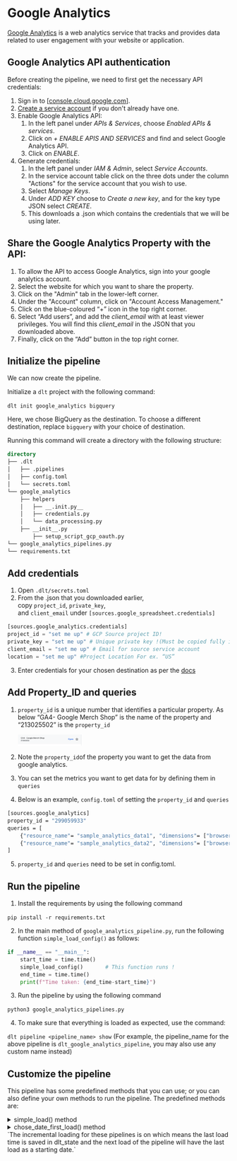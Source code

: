 # Google Analytics

[Google Analytics](https://marketingplatform.google.com/about/analytics/#?modal_active=none) is a web analytics service that tracks and provides data related to user engagement with your website or application.

## Google Analytics API authentication

Before creating the pipeline, we need to first get the necessary API credentials:

1. Sign in to [[console.cloud.google.com](http://console.cloud.google.com/)].
2. [Create a service account](https://cloud.google.com/iam/docs/service-accounts-create#creating) if you don't already have one.
3. Enable Google Analytics API:
    1. In the left panel under *APIs & Services*, choose *Enabled APIs & services*.
    2. Click on *+ ENABLE APIS AND SERVICES* and find and select Google Analytics API.
    3. Click on *ENABLE*.
4. Generate credentials:
    1. In the left panel under *IAM & Admin*, select *Service Accounts*.
    2. In the service account table click on the three dots under the column "Actions" for the service account that you wish to use.
    3. Select *Manage Keys*.
    4. Under *ADD KEY* choose to *Create a new key*, and for the key type JSON select *CREATE*.
    5. This downloads a .json which contains the credentials that we will be using later.

## Share the Google Analytics Property with the API:

1. To allow the API to access Google Analytics, sign into your google analytics account.
2. Select the website for which you want to share the property.
3. Click on the "Admin" tab in the lower-left corner.
4. Under the "Account" column, click on "Account Access Management."
5. Click on the blue-coloured “+” icon in the top right corner.
6. Select “Add users”, and add the *client_email* with at least viewer privileges. You will find this *client_email* in the JSON that you downloaded above.
7. Finally, click on the “Add” button in the top right corner.

## Initialize the pipeline

We can now create the pipeline.

Initialize a `dlt` project with the following command:

`dlt init google_analytics bigquery`

Here, we chose BigQuery as the destination. To choose a different destination, replace `bigquery` with your choice of destination.

Running this command will create a directory with the following structure:

```sql
directory
├── .dlt
│   ├── .pipelines
│   ├── config.toml
│   └── secrets.toml
└── google_analytics
    ├── helpers
    │   ├── __.init.py__
    │   ├── credentials.py
    │   └── data_processing.py
    ├── __init__.py
		├── setup_script_gcp_oauth.py
└── google_analytics_pipelines.py
└── requirements.txt
```

## Add credentials

1. Open `.dlt/secrets.toml`
2. From the .json that you downloaded earlier, copy `project_id`, `private_key`, and `client_email` under `[sources.google_spreadsheet.credentials]`

```python
[sources.google_analytics.credentials]
project_id = "set me up" # GCP Source project ID!
private_key = "set me up" # Unique private key !(Must be copied fully including BEGIN and END PRIVATE KEY)
client_email = "set me up" # Email for source service account
location = "set me up" #Project Location For ex. “US”
```

3. Enter credentials for your chosen destination as per the [docs](https://dlthub.com/docs/destinations#google-bigquery)

## Add Property_ID and queries

1. `property_id` is a unique number that identifies a particular property. As below “GA4- Google Merch Shop” is the name of the property and “213025502” is the `property_id`
    
    <img src="docs_images/GA4_Property_ID.png" alt="Admin Centre" width = "30%" />
    
2. Note the `property_id`of the property you want to get the data from google analytics.
3. You can set the metrics you want to get data for by defining them in `queries`
4. Below is an example, `config.toml` of setting the `property_id` and `queries`

```bash
[sources.google_analytics]
property_id = "299059933" 
queries = [
    {"resource_name"= "sample_analytics_data1", "dimensions"= ["browser", "city"], "metrics"= ["totalUsers", "transactions"]},
    {"resource_name"= "sample_analytics_data2", "dimensions"= ["browser", "city", "dateHour"], "metrics"= ["totalUsers"]}
]
```

5. `property_id` and `queries` need to be set in config.toml. 

## **Run the pipeline**

1. Install the requirements by using the following command

`pip install -r requirements.txt`

2. In the  main method of `google_analytics_pipeline.py`, run the following function `simple_load_config()` as follows:

```python
if __name__ == "__main__":
    start_time = time.time()
    simple_load_config()       # This function runs !
    end_time = time.time()
    print(f"Time taken: {end_time-start_time}")
```

3. Run the pipeline by using the following command

`python3 google_analytics_pipelines.py`

4. To make sure that everything is loaded as expected, use the command:

`dlt pipeline <pipeline_name> show` (For example, the pipeline_name for the above pipeline is `dlt_google_analytics_pipeline`, you may also use any custom name instead)

## Customize **the pipeline**

This pipeline has some predefined methods that you can use; or you can also define your own methods to run the pipeline. The predefined methods are:
<details>
<summary>simple_load() method</summary>
    1. If you don’t want to define the `property_id` and `queries` in the `config.toml` you can define them in the `google_analytics_pipeline.py` as defined below:
    
    ```python
    queries = [
        {"resource_name": "sample_analytics_data1", "dimensions": ["browser", "city"], "metrics": ["totalUsers", "transactions"]},
        {"resource_name": "sample_analytics_data2", "dimensions": ["browser", "city", "dateHour"], "metrics": ["totalUsers"]}
    ] # Define the queries as these are defined
    
    def simple_load():
        """
        Just loads the data normally. Incremental loading for this pipeline is on, the last load time is saved in dlt_state and the next load of the pipeline will have the last load as a starting date.
        :returns: Load info on the pipeline that has been run
        """
        # FULL PIPELINE RUN
        pipeline = dlt.pipeline(pipeline_name="dlt_google_analytics_pipeline", destination='bigquery', full_refresh=False, dataset_name="sample_analytics_data")
        # Google Analytics source function - taking data from queries defined locally instead of config
        # TODO: pass your google analytics property id'
        data_analytics = google_analytics(property_id="12345678", queries=queries) # Here property_id is defined
        info = pipeline.run(data=data_analytics)
        print(info)
        return info
    ```
    
    1. In the main method of `google_analytics_pipeline.py`, run the following function `simple_load().`
    2. And Run the pipeline as above.
</details>
<details>
<summary>chose_date_first_load() method </summary>
    1. In this method you can choose the starting date for which you want to load the data.
    2. This method will take `property_id` and `queries` from `config.toml`
    3. You can define the start date from which you want to load the data for your website/app as follows:
    
    ```python
    def chose_date_first_load(start_date: str = "2000-01-01"):
    ```
    
    4. The `start_date` for the above method is “2000-01-01”, you can set this as required.
    5. In the main method of `google_analytics_pipeline.py`, run the following function `chose_date_first_load()`
    6. And Run the pipeline as above.
</details>
`The incremental loading for these pipelines is on which means the last load time is saved in dlt_state and the next load of the pipeline will have the last load as a starting date.`